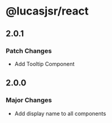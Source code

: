 # @lucasjsr/react

## 2.0.1

### Patch Changes

- Add Tooltip Component

## 2.0.0

### Major Changes

- Add display name to all components
